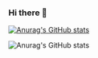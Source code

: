### Hi there 👋

<!--
**nhzraa/nhzraa** is a ✨ _special_ ✨ repository because its `README.md` (this file) appears on your GitHub profile.

Here are some ideas to get you started:

- 🔭 I’m currently working on ...
- 🌱 I’m currently learning ...
- 👯 I’m looking to collaborate on ...
- 🤔 I’m looking for help with ...
- 💬 Ask me about ...
- 📫 How to reach me: ...
- 😄 Pronouns: ...
- ⚡ Fun fact: ...
-->

[![Anurag's GitHub stats](https://github-readme-stats.vercel.app/api?username=nhzraa)](https://github.com/nhzraa/github-readme-stats)

![Anurag's GitHub stats](https://github-readme-stats.vercel.app/api?username=anuraghazra&count_private=true)
